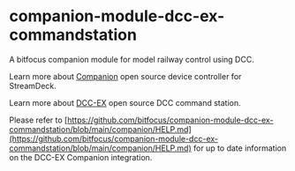 # companion-module-dcc-ex-commandstation

A bitfocus companion module for model railway control using DCC.

Learn more about [Companion](https://bitfocus.io/companion) open source device controller for StreamDeck.

Learn more about [DCC-EX](https://dcc-ex.com/index.html#gsc.tab=0) open source DCC command station.

Please refer to [https://github.com/bitfocus/companion-module-dcc-ex-commandstation/blob/main/companion/HELP.md](https://github.com/bitfocus/companion-module-dcc-ex-commandstation/blob/main/companion/HELP.md) for up to date information on the DCC-EX Companion integration.

